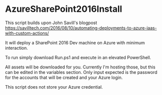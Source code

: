 # AzureSharePoint2016Install

This script builds upon John Savill's blogpost https://savilltech.com/2016/08/10/automating-deployments-to-azure-iaas-with-custom-actions/

It will deploy a SharePoint 2016 Dev machine on Azure with minimum interaction.

To run simply download Run.ps1 and execute in an elevated PowerShell.

All assets will be downloaded for you. Currently I'm hosting those, but this can be edited in the variables section. 
Only input expected is the password for the accounts that will be created and your Azure login.

This script does not store your Azure credential.
